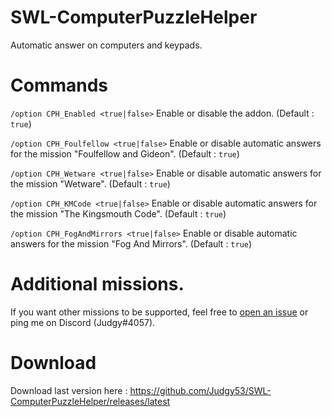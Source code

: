 # SWL-ComputerPuzzleHelper
Automatic answer on computers and keypads.

# Commands
`/option CPH_Enabled <true|false>` Enable or disable the addon. (Default : `true`)

`/option CPH_Foulfellow <true|false>` Enable or disable automatic answers for the mission "Foulfellow and Gideon". (Default : `true`)

`/option CPH_Wetware <true|false>` Enable or disable automatic answers for the mission "Wetware". (Default : `true`)

`/option CPH_KMCode <true|false>` Enable or disable automatic answers for the mission "The Kingsmouth Code". (Default : `true`)

`/option CPH_FogAndMirrors <true|false>` Enable or disable automatic answers for the mission "Fog And Mirrors". (Default : `true`)


# Additional missions.
If you want other missions to be supported, feel free to [open an issue](https://github.com/Judgy53/SWL-ComputerPuzzleHelper/issues) or ping me on Discord (Judgy#4057).

# Download
Download last version here : https://github.com/Judgy53/SWL-ComputerPuzzleHelper/releases/latest